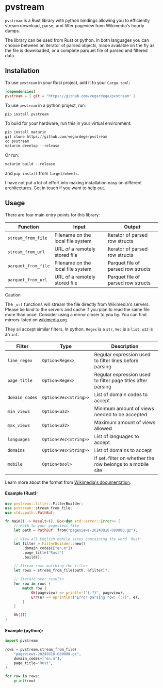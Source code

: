 # pvstream

`pvstream` is a Rust library with python bindings allowing you to efficiently
stream download, parse, and filter pageview from Wikimedia's hourly dumps.

The library can be used from Rust or python. In both languages you can choose
between an iterator of parsed objects, made available on the fly as the file
is downloaded, or a complete parquet file of parsed and filtered data.

## Installation

To use `pvstream` in your Rust project, add it to your `Cargo.toml`:

```toml
[dependencies]
pvstream = { git = "https://github.com/vegardege/pvstream" }
```

To use `pvstream` in a python project, run:

```python
pip install pvstream
```

To build for your hardware, run this in your virtual environment:

```python
pip install maturin
git clone https://github.com/vegardege/pvstream
cd pvstream
maturin develop --release
```

Or run:

```python
maturin build --release
```

and `pip install` from `target/wheels`.

I have not put a lot of effort into making installation easy on different
architectures. Get in touch if you want to help out.

## Usage

There are four main entry points for this library:

| Function            |  Input                            |  Output                            |
| ------------------- | --------------------------------- | ---------------------------------- |
| `stream_from_file`  | Filename on the local file system | Iterator of parsed row structs     |
| `stream_from_url`   | URL of a remotely stored file     | Iterator of parsed row structs     |
| `parquet_from_file` | Filename on the local file system | Parquet file of parsed row structs |
| `parquet_from_url`  | URL of a remotely stored file     | Parquet file of parsed row structs |

> [!CAUTION]
> The `_url` functions will stream the file directly from Wikimedia's servers.
> Please be kind to the servers and cache if you plan to read the same file
> more than once. Consider using a mirror closer to you by. You can find
> mirrors listed on [wikimedia.org](https://dumps.wikimedia.org/mirrors.html).

They all accept similar filters. In python, `Regex` is a `str`, `Vec` is a `list`, `u32` is an `int`:

| Filter         | Type                  | Description                                                 |
| -------------- | --------------------- | ----------------------------------------------------------- |
| `line_regex`   | `Option<Regex>`       | Regular expression used to filter lines before parsing      |
| `page_title`   | `Option<Regex>`       | Regular expression used to filter page titles after parsing |
| `domain_codes` | `Option<Vec<String>>` | List of domain codes to accept                              |
| `min_views`    | `Option<u32>`         | Minimum amount of views needed to be accepted               |
| `max_views`    | `Option<u32>`         | Maximum amount of views allowed                             |
| `languages`    | `Option<Vec<String>>` | List of languages to accept                                 |
| `domains`      | `Option<Vec<String>>` | List of domains to accept                                   |
| `mobile`       | `Option<bool>`        | If set, filter on whether the row belongs to a mobile site  |

Learn more about the format from [Wikimedia's documentation](https://wikitech.wikimedia.org/wiki/Data_Platform/Data_Lake/Traffic/Pageviews).

#### Example (Rust):

```rust
use pvstream::filter::FilterBuilder;
use pvstream::stream_from_file;
use std::path::PathBuf;

fn main() -> Result<(), Box<dyn std::error::Error>> {
    // Path to your pageviews file
    let path = PathBuf::from("pageviews-20240818-080000.gz");

    // View all English mobile sites containing the word 'Rust'
    let filter = FilterBuilder::new()
        .domain_codes(["en.m"])
        .page_title("Rust")
        .build();

    // Stream rows matching the filter
    let rows = stream_from_file(path, &filter)?;

    // Iterate over results
    for row in rows {
        match row {
            Ok(pageview) => println!("{:?}", pageview),
            Err(e) => eprintln!("Error parsing row: {:?}", e),
        }
    }

    Ok(())
}
```

#### Example (python):

```python
import pvstream

rows = pvstream.stream_from_file(
    "pageviews-20240818-080000.gz",
    domain_codes=["en.m"],
    page_title="Rust",
)

for row in rows:
    print(row)
```
